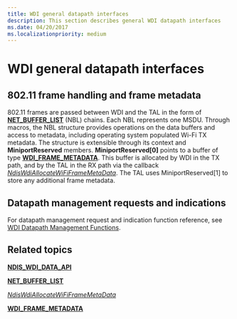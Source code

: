 ```yaml
---
title: WDI general datapath interfaces
description: This section describes general WDI datapath interfaces
ms.date: 04/20/2017
ms.localizationpriority: medium
---
```


# WDI general datapath interfaces


## 802.11 frame handling and frame metadata


802.11 frames are passed between WDI and the TAL in the form of [**NET\_BUFFER\_LIST**](/windows-hardware/drivers/ddi/nbl/ns-nbl-net_buffer_list) (NBL) chains. Each NBL represents one MSDU. Through macros, the NBL structure provides operations on the data buffers and access to metadata, including operating system populated Wi-Fi TX metadata. The structure is extensible through its context and **MiniportReserved** members. **MiniportReserved\[0\]** points to a buffer of type [**WDI\_FRAME\_METADATA**](/windows-hardware/drivers/ddi/dot11wdi/ns-dot11wdi-_wdi_frame_metadata). This buffer is allocated by WDI in the TX path, and by the TAL in the RX path via the callback [*NdisWdiAllocateWiFiFrameMetaData*](/windows-hardware/drivers/ddi/dot11wdi/nc-dot11wdi-ndis_wdi_allocate_wdi_frame_metadata). The TAL uses MiniportReserved\[1\] to store any additional frame metadata.

## Datapath management requests and indications


For datapath management request and indication function reference, see [WDI Datapath Management Functions](/windows-hardware/drivers/ddi/_netvista/).

## Related topics


[**NDIS\_WDI\_DATA\_API**](/windows-hardware/drivers/ddi/dot11wdi/ns-dot11wdi-_ndis_wdi_data_api)

[**NET\_BUFFER\_LIST**](/windows-hardware/drivers/ddi/nbl/ns-nbl-net_buffer_list)

[*NdisWdiAllocateWiFiFrameMetaData*](/windows-hardware/drivers/ddi/dot11wdi/nc-dot11wdi-ndis_wdi_allocate_wdi_frame_metadata)

[**WDI\_FRAME\_METADATA**](/windows-hardware/drivers/ddi/dot11wdi/ns-dot11wdi-_wdi_frame_metadata)

 

